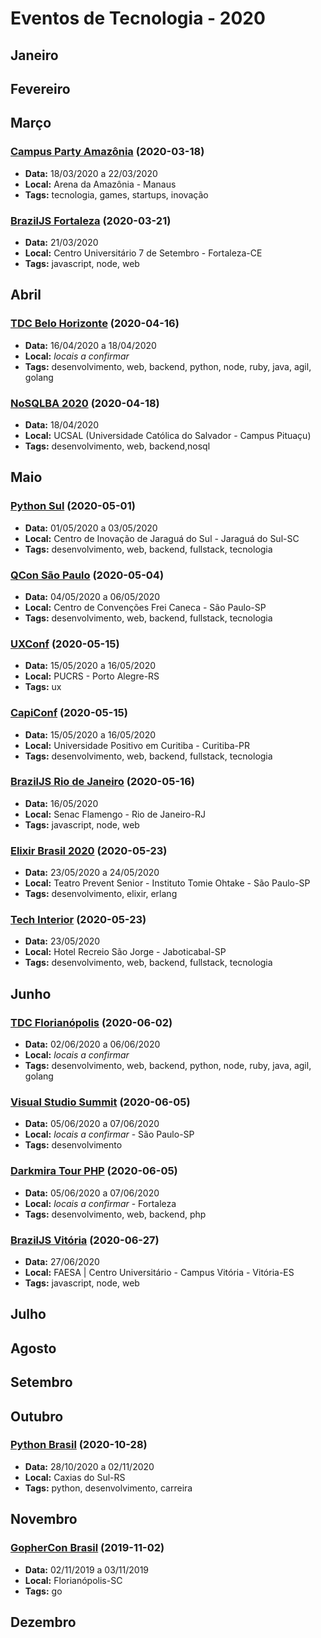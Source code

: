 # Eventos de Tecnologia - 2020

## Janeiro

## Fevereiro

## Março

### [Campus Party Amazônia](https://brasil.campus-party.org/campus-party-amazonia-2020/) (2020-03-18)
* **Data:** 18/03/2020 a 22/03/2020
* **Local:** Arena da Amazônia - Manaus
* **Tags:** tecnologia, games, startups, inovação

### [BrazilJS Fortaleza](https://braziljs.org/eventos/otr-fortaleza/2020) (2020-03-21)
* **Data:** 21/03/2020
* **Local:** Centro Universitário 7 de Setembro - Fortaleza-CE
* **Tags:** javascript, node, web

## Abril

### [TDC Belo Horizonte](https://thedevconf.com/tdc/2020/belohorizonte/trilhas) (2020-04-16)
* **Data:** 16/04/2020 a 18/04/2020
* **Local:** _locais a confirmar_
* **Tags:** desenvolvimento, web, backend, python, node, ruby, java, agil, golang

### [NoSQLBA 2020](http://www.nosqlba.com/2020/index.html) (2020-04-18)
* **Data:** 18/04/2020
* **Local:** UCSAL (Universidade Católica do Salvador - Campus Pituaçu)
* **Tags:** desenvolvimento, web, backend,nosql

## Maio

### [Python Sul](https://pythonsul.org/) (2020-05-01)
* **Data:** 01/05/2020 a 03/05/2020
* **Local:** Centro de Inovação de Jaraguá do Sul - Jaraguá do Sul-SC
* **Tags:** desenvolvimento, web, backend, fullstack, tecnologia

### [QCon São Paulo](https://qconsp.com) (2020-05-04)
* **Data:** 04/05/2020 a 06/05/2020
* **Local:** Centro de Convenções Frei Caneca - São Paulo-SP
* **Tags:** desenvolvimento, web, backend, fullstack, tecnologia

### [UXConf](https://www.uxconf.com.br/) (2020-05-15)
* **Data:** 15/05/2020 a 16/05/2020
* **Local:** PUCRS - Porto Alegre-RS
* **Tags:** ux

### [CapiConf](https://capiconf.com/2020/start) (2020-05-15)
* **Data:** 15/05/2020 a 16/05/2020
* **Local:** Universidade Positivo em Curitiba - Curitiba-PR
* **Tags:** desenvolvimento, web, backend, fullstack, tecnologia

### [BrazilJS Rio de Janeiro](https://braziljs.org/eventos/otr-rio-de-janeiro/2020) (2020-05-16)
* **Data:** 16/05/2020
* **Local:** Senac Flamengo - Rio de Janeiro-RJ
* **Tags:** javascript, node, web

### [Elixir Brasil 2020](https://www.sympla.com.br/elixir-brasil-2020__736536) (2020-05-23)
* **Data:** 23/05/2020 a 24/05/2020
* **Local:** Teatro Prevent Senior - Instituto Tomie Ohtake - São Paulo-SP 
* **Tags:** desenvolvimento, elixir, erlang

### [Tech Interior](https://techinterior.com.br/) (2020-05-23)
* **Data:** 23/05/2020
* **Local:** Hotel Recreio São Jorge - Jaboticabal-SP
* **Tags:** desenvolvimento, web, backend, fullstack, tecnologia

## Junho

### [TDC Florianópolis](https://thedevconf.com/tdc/2020/index.html) (2020-06-02)
* **Data:** 02/06/2020 a 06/06/2020
* **Local:** _locais a confirmar_
* **Tags:** desenvolvimento, web, backend, python, node, ruby, java, agil, golang

### [Visual Studio Summit]( http://vssummit.com.br/) (2020-06-05)
* **Data:** 05/06/2020 a 07/06/2020
* **Local:** _locais a confirmar_ - São Paulo-SP
* **Tags:** desenvolvimento

### [Darkmira Tour PHP](https://capiconf.com/2020/start) (2020-06-05)
* **Data:** 05/06/2020 a 07/06/2020
* **Local:** _locais a confirmar_ - Fortaleza
* **Tags:** desenvolvimento, web, backend, php

### [BrazilJS Vitória](https://braziljs.org/eventos/otr-espirito-santo/2020) (2020-06-27)
* **Data:** 27/06/2020
* **Local:** FAESA | Centro Universitário - Campus Vitória - Vitória-ES
* **Tags:** javascript, node, web

## Julho

## Agosto

## Setembro

## Outubro

### [Python Brasil](https://2020.pythonbrasil.org.br/) (2020-10-28)
* **Data:** 28/10/2020 a 02/11/2020
* **Local:** Caxias do Sul-RS
* **Tags:** python, desenvolvimento, carreira

## Novembro

### [GopherCon Brasil](https://2020.gopherconbr.org/) (2019-11-02)
* **Data:** 02/11/2019 a 03/11/2019
* **Local:** Florianópolis-SC
* **Tags:** go

## Dezembro
